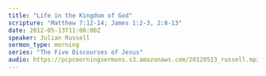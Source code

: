 ```yaml
---
title: "Life in the Kingdom of God"
scripture: "Matthew 7:12-14; James 1:2-3, 2:8-13"
date: 2012-05-13T11:00:00Z
speaker: Julian Russell
sermon_type: morning
series: "The Five Discourses of Jesus"
audio: https://pcpcmorningsermons.s3.amazonaws.com/20120513_russell.mp3 
---
```



